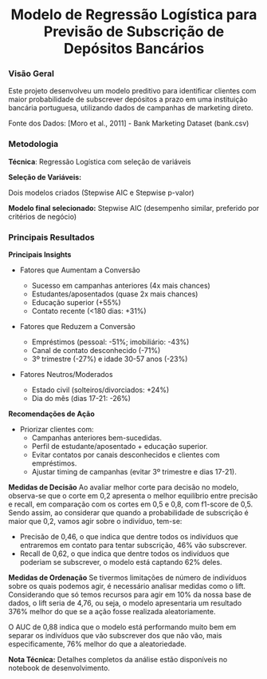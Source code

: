 # <center>Modelo de Regressão Logística para Previsão de Subscrição de Depósitos Bancários

### **Visão Geral**

Este projeto desenvolveu um modelo preditivo para identificar clientes com maior probabilidade de subscrever depósitos a prazo em uma instituição bancária portuguesa, utilizando dados de campanhas de marketing direto.

Fonte dos Dados: [Moro et al., 2011] - Bank Marketing Dataset (bank.csv)

### **Metodologia**

**Técnica**: Regressão Logística com seleção de variáveis

**Seleção de Variáveis:**

Dois modelos criados (Stepwise AIC e Stepwise p-valor)

**Modelo final selecionado:** Stepwise AIC (desempenho similar, preferido por critérios de negócio)

### **Principais Resultados**

**Principais Insights**

- Fatores que Aumentam a Conversão
    - Sucesso em campanhas anteriores (4x mais chances)
    - Estudantes/aposentados (quase 2x mais chances)
    - Educação superior (+55%)
    - Contato recente (<180 dias: +31%)

- Fatores que Reduzem a Conversão
    - Empréstimos (pessoal: -51%; imobiliário: -43%)
    - Canal de contato desconhecido (-71%)
    - 3º trimestre (-27%) e idade 30-57 anos (-23%)

- Fatores Neutros/Moderados
    - Estado civil (solteiros/divorciados: +24%)
    - Dia do mês (dias 17-21: -26%)

**Recomendações de Ação**

- Priorizar clientes com:
    - Campanhas anteriores bem-sucedidas.
    - Perfil de estudante/aposentado + educação superior.
    - Evitar contatos por canais desconhecidos e clientes com empréstimos.
    - Ajustar timing de campanhas (evitar 3º trimestre e dias 17-21).

**Medidas de Decisão**
Ao avaliar melhor corte para decisão no modelo, observa-se que o corte em 0,2 apresenta o melhor equilíbrio entre precisão e recall, em comparação com os cortes em 0,5 e 0,8, com f1-score de 0,5.
Sendo assim, ao considerar que quando a probabilidade de subscrição é maior que 0,2, vamos agir sobre o indivíduo, tem-se:
- Precisão de 0,46, o que indica que dentre todos os indivíduos que entraremos em contato para tentar subscrição, 46% vão subscrever. 
- Recall de 0,62, o que indica que dentre todos os indivíduos que poderiam se subscrever, o modelo está captando 62% deles.


**Medidas de Ordenação**
Se tivermos limitações de número de indivíduos sobre os quais podemos agir, é necessário analisar medidas como o lift.
Considerando que só temos recursos para agir em 10% da nossa base de dados, o lift seria de 4,76, ou seja, o modelo apresentaria um resultado 376% melhor do que se a ação fosse realizada aleatoriamente. 

O AUC de 0,88 indica que o modelo está performando muito bem em separar os indivíduos que vão subscrever dos que não vão, mais especificamente, 76% melhor do que a aleatoriedade.

**Nota Técnica:** Detalhes completos da análise estão disponíveis no notebook de desenvolvimento.

